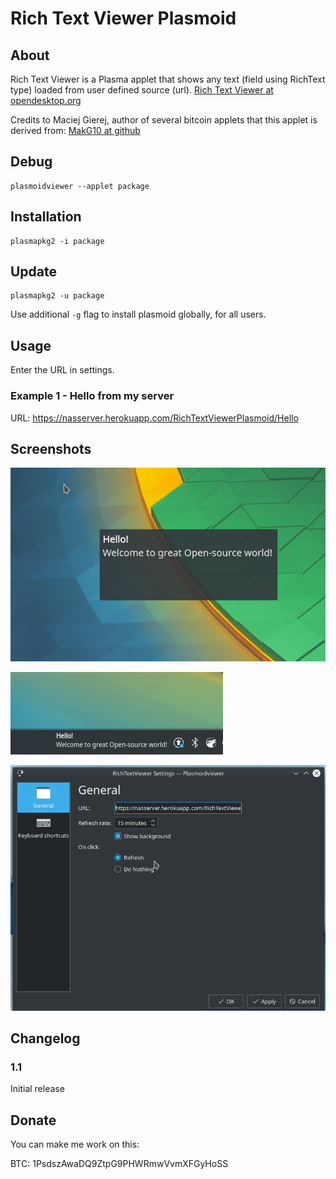 # Rich Text Viewer Plasmoid

## About
Rich Text Viewer is a Plasma applet that shows any text (field using RichText type) loaded from user defined source (url).
[Rich Text Viewer at opendesktop.org](https://www.opendesktop.org/p/1207198/)

Credits to Maciej Gierej, author of several bitcoin applets that this applet is derived from:
[MakG10 at github](https://github.com/MakG10/)

## Debug
```
plasmoidviewer --applet package
```

## Installation
```
plasmapkg2 -i package
```

## Update
```
plasmapkg2 -u package
```

Use additional `-g` flag to install plasmoid globally, for all users.

## Usage
Enter the URL in settings. 

### Example 1 - Hello from my server
URL: https://nasserver.herokuapp.com/RichTextViewerPlasmoid/Hello

## Screenshots
![Plasmoid](https://raw.githubusercontent.com/NasCorp/plasma-applet-richtextviewer/master/plasmoid.png)

![Plasmoid (Panel)](https://github.com/NasCorp/plasma-applet-richtextviewer/blob/master/plasmoid-panel.png)

![Plasmoid (Configuration)](https://raw.githubusercontent.com/NasCorp/plasma-applet-richtextviewer/master/plasmoid-config.png)

## Changelog

### 1.1
Initial release

## Donate
You can make me work on this:

BTC: 1PsdszAwaDQ9ZtpG9PHWRmwVvmXFGyHoSS
